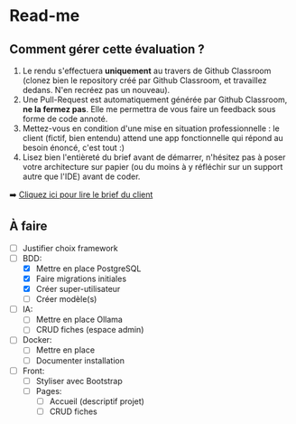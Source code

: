 # Read-me

## Comment gérer cette évaluation ?

1. Le rendu s'effectuera **uniquement** au travers de Github Classroom (clonez bien le repository créé par Github Classroom, et travaillez dedans. N'en recréez pas un nouveau).
2. Une Pull-Request est automatiquement générée par Github Classroom, **ne la fermez pas**. Elle me permettra de vous faire un feedback sous forme de code annoté.
3. Mettez-vous en condition d'une mise en situation professionnelle : le client (fictif, bien entendu) attend une app fonctionnelle qui répond au besoin énoncé, c'est tout :)
4. Lisez bien l'entièreté du brief avant de démarrer, n'hésitez pas à poser votre architecture sur papier (ou du moins à y réfléchir sur un support autre que l'IDE) avant de coder.

➡️ [Cliquez ici pour lire le brief du client](BRIEF.md)

## À faire

- [ ] Justifier choix framework
- [ ] BDD:
  - [X] Mettre en place PostgreSQL
  - [X] Faire migrations initiales
  - [X] Créer super-utilisateur
  - [ ] Créer modèle(s)
- [ ] IA:
  - [ ] Mettre en place Ollama
  - [ ] CRUD fiches (espace admin)
- [ ] Docker:
  - [ ] Mettre en place
  - [ ] Documenter installation
- [ ] Front:
  - [ ] Styliser avec Bootstrap
  - [ ] Pages:
    - [ ] Accueil (descriptif projet)
    - [ ] CRUD fiches
